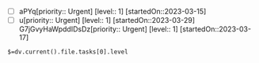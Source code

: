 * [ ] aPYq\[priority:: Urgent]  \[level:: 1]  \[startedOn::2023-03-15]
* [ ] u\[priority:: Urgent]  \[level:: 1]  \[startedOn::2023-03-29]
  G7jGvyHaWpddIDsDz\[priority:: Urgent]  \[level:: 1]  \[startedOn::2023-03-17]

`$=dv.current().file.tasks[0].level`
